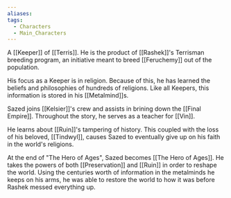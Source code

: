 ```yaml
---
aliases: 
tags:
  - Characters
  - Main_Characters
---
```


A [[Keeper]] of [[Terris]]. He is the product of [[Rashek]]'s Terrisman breeding program, an initiative meant to breed [[Feruchemy]] out of the population.

His focus as a Keeper is in religion. Because of this, he has learned the beliefs and philosophies of hundreds of religions. Like all Keepers, this information is stored in his [[Metalmind]]s.

Sazed joins [[Kelsier]]'s crew and assists in brining down the [[Final Empire]]. Throughout the story, he serves as a teacher for [[Vin]].

He learns about [[Ruin]]'s tampering of history. This coupled with the loss of his beloved, [[Tindwyl]], causes Sazed to eventually give up on his faith in the world's religions.


At the end of "The Hero of Ages", Sazed becomes [[The Hero of Ages]]. He takes the powers of both [[Preservation]] and [[Ruin]] in order to reshape the world. Using the centuries worth of information in the metalminds he keeps on his arms, he was able to restore the world to how it was before Rashek messed everything up.